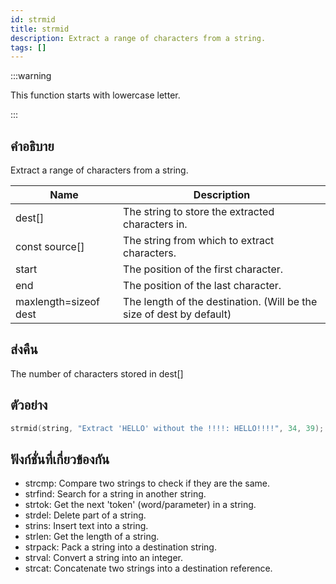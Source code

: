 ```yaml
---
id: strmid
title: strmid
description: Extract a range of characters from a string.
tags: []
---
```


:::warning

This function starts with lowercase letter.

:::

## คำอธิบาย

Extract a range of characters from a string.

| Name                  | Description                                                          |
| --------------------- | -------------------------------------------------------------------- |
| dest[]                | The string to store the extracted characters in.                     |
| const source[]        | The string from which to extract characters.                         |
| start                 | The position of the first character.                                 |
| end                   | The position of the last character.                                  |
| maxlength=sizeof dest | The length of the destination. (Will be the size of dest by default) |

## ส่งคืน

The number of characters stored in dest[]

## ตัวอย่าง

```c
strmid(string, "Extract 'HELLO' without the !!!!: HELLO!!!!", 34, 39); //string contains "HELLO"
```

## ฟังก์ชั่นที่เกี่ยวข้องกัน

- strcmp: Compare two strings to check if they are the same.
- strfind: Search for a string in another string.
- strtok: Get the next 'token' (word/parameter) in a string.
- strdel: Delete part of a string.
- strins: Insert text into a string.
- strlen: Get the length of a string.
- strpack: Pack a string into a destination string.
- strval: Convert a string into an integer.
- strcat: Concatenate two strings into a destination reference.
